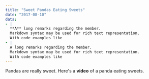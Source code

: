 ```yaml
---
title: "Sweet Pandas Eating Sweets"
date: "2017-08-10"
data:
- |
  **A** long remarks regarding the member.
  Markdown syntax may be used for rich text representation.
  With code examples like
- |
  A long remarks regarding the member.
  Markdown syntax may be used for rich text representation.
  With code examples like
---
```


Pandas are really sweet.
Here's a **video** of a panda eating sweets.
